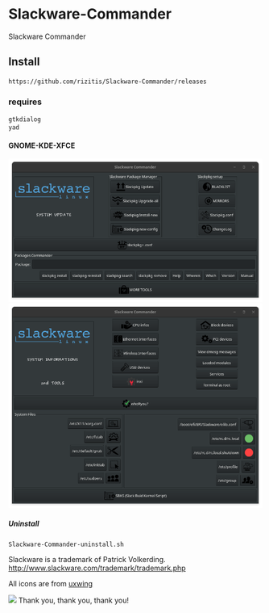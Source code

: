 # Slackware-Commander
Slackware Commander

## Install
```
https://github.com/rizitis/Slackware-Commander/releases
```
### requires
```
gtkdialog
yad
```

#### GNOME-KDE-XFCE
![Slackware-Commander](https://github.com/rizitis/Slackware-Commander/raw/main/Slackware-Commander-2.0.2.png)
![Slackware-Commander](https://github.com/rizitis/Slackware-Commander/blob/main/Slackware-Commander-dark.png?raw=true)

##### Uninstall
```
Slackware-Commander-uninstall.sh
```


Slackware is a trademark of Patrick Volkerding.
http://www.slackware.com/trademark/trademark.php

All icons are from [uxwing](https://uxwing.com/license/)

![](https://uxwing.com/wp-content/themes/uxwing/images/logo.svg)
Thank you, thank you, thank you!
